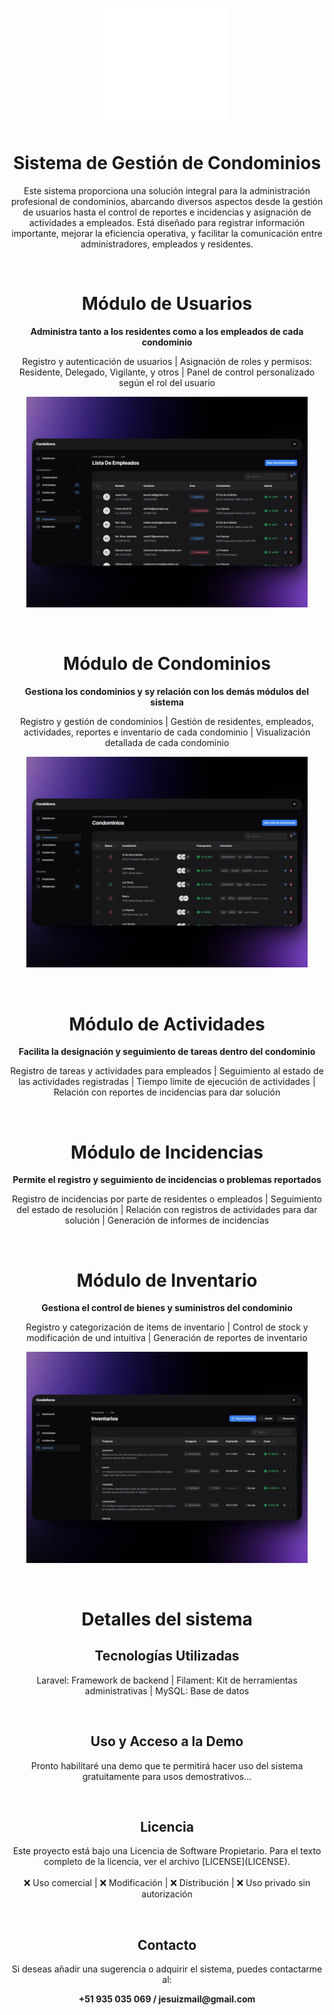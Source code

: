 
<p align="center">
    <a href="public\logo-white.webp" target="_blank">
        <img src="public\logo-white.webp" width="200" alt="Condoforce Logo">
    </a>
</p>
<h1 align="center">Sistema de Gestión de Condominios</h1>
<p align="center">
Este sistema proporciona una solución integral para la administración profesional de condominios, abarcando diversos aspectos desde la gestión de usuarios hasta el control de reportes e  incidencias y asignación de actividades a empleados. Está diseñado para registrar información importante, mejorar la eficiencia operativa, y facilitar la comunicación entre administradores, empleados y residentes.
</p><br>

<h1 align="center">Módulo de Usuarios</h1>
<p align="center"><b>
Administra tanto a los residentes como a los empleados de cada condominio
</b></p>
<p align="center">
Registro y autenticación de usuarios | Asignación de roles y permisos: Residente, Delegado, Vigilante, y otros | Panel de control personalizado según el rol del usuario
</p>
<p align="center">
    <a href="public\readme_img\AdminPanel - Empleados.webp" target="_blank">
        <img src="public\readme_img\AdminPanel - Empleados.webp" width="450" alt="Users Module">
    </a>
</p><br>

<h1 align="center">Módulo de Condominios</h1>
<p align="center"><b>
Gestiona los condominios y sy relación con los demás módulos del sistema
</b></p>
<p align="center">
Registro y gestión de condominios | Gestión de residentes, empleados, actividades, reportes e inventario de cada condominio | Visualización detallada de cada condominio
</p>
<p align="center">
    <a href="public/readme_img/AdminPanel - Condominios.webp" target="_blank">
        <img src="public/readme_img/AdminPanel - Condominios.webp" width="450" alt="Condominiums Module">
    </a>
</p><br>

<h1 align="center">Módulo de Actividades</h1>
<p align="center"><b>
Facilita la designación y seguimiento de tareas dentro del condominio
</b></p>
<p align="center">
Registro de tareas y actividades para empleados | Seguimiento al estado de las actividades registradas | Tiempo límite de ejecución de actividades | Relación con reportes de incidencias para dar solución
</p><br>

<h1 align="center">Módulo de Incidencias</h1>
<p align="center"><b>
Permite el registro y seguimiento de incidencias o problemas reportados
</b></p>
<p align="center">
Registro de incidencias por parte de residentes o empleados | Seguimiento del estado de resolución |  Relación con registros de actividades para dar solución | Generación de informes de incidencias
</p><br>

<h1 align="center"> Módulo de Inventario</h1>
<p align="center"><b>
Gestiona el control de bienes y suministros del condominio
</b></p>
<p align="center">
Registro y categorización de items de inventario | Control de stock y modificación de und intuitiva | Generación de reportes de inventario
</p>
<p align="center">
    <a href="public/readme_img/EmployeePanel - Inventario.webp" target="_blank">
        <img src="public/readme_img/EmployeePanel - Inventario.webp" width="450" alt="Inventory Module">
    </a>
</p><br>

<h1 align="center">Detalles del sistema</h1>
<h2 align="center">Tecnologías Utilizadas</h2>
<p align="center">
Laravel: Framework de backend | Filament: Kit de herramientas administrativas | MySQL: Base de datos
</p><br>

<h2 align="center">Uso y Acceso a la Demo</h2>
<p align="center">
Pronto habilitaré una demo que te permitirá hacer uso del sistema gratuitamente para usos demostrativos...
</p><br>

<h2 align="center">Licencia</h2>
<p align="center">
Este proyecto está bajo una Licencia de Software Propietario. Para el texto completo de la licencia, ver el archivo [LICENSE](LICENSE).
<br><br>
❌ Uso comercial | ❌ Modificación | ❌ Distribución | ❌ Uso privado sin autorización
</p><br>

<h2 align="center">Contacto</h2>
<p align="center">Si deseas añadir una sugerencia o adquirir el sistema, puedes contactarme al:</p>
<p align="center"><b>+51 935 035 069 / jesuizmail@gmail.com</b></p>